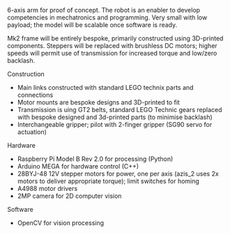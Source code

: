 6-axis arm for proof of concept. The robot is an enabler to develop competencies in mechatronics and programming. 
Very small with low payload; the model will be scalable once software is ready.

Mk2 frame will be entirely bespoke, primarily constructed using 3D-printed components. Steppers will be replaced with brushless DC motors; higher speeds will permit use of transmission for increased torque and low/zero backlash.

Construction
- Main links constructed with standard LEGO technix parts and connections
- Motor mounts are bespoke designs and 3D-printed to fit
- Transmission is uing GT2 belts, standard LEGO Technic gears replaced with bespoke designed and 3d-printed parts (to minimise backlash)
- Interchangeable gripper; pilot with 2-finger gripper (SG90 servo for actuation)

Hardware
- Raspberry Pi Model B Rev 2.0 for processing (Python)
- Arduino MEGA for hardware control (C++)
- 28BYJ-48 12V stepper motors for power, one per axis (azis_2 uses 2x motors to deliver appropriate torque); limit switches for homing
- A4988 motor drivers
- 2MP camera for 2D computer vision

Software
- OpenCV for vision processing
